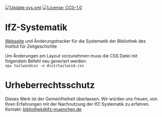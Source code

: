 [![Update sys.xml](https://github.com/ifz-muenchen/IfZ-Systematik/actions/workflows/copy-systematik.yml/badge.svg)](https://github.com/ifz-muenchen/IfZ-Systematik/actions/workflows/copy-systematik.yml) [![License: CC0-1.0](https://img.shields.io/badge/License-CC0_1.0-lightgrey.svg)](http://creativecommons.org/publicdomain/zero/1.0/)

# IfZ-Systematik
[Webseite](https://ifz-muenchen.github.io/IfZ-Systematik/sys.xml) und Änderungstracker für die Systematik der Bibliothek des Institut für Zeitgeschichte

Um Änderungen am Layout vorzunehmen muss die CSS Datei mit folgendem Befehl neu generiert werden:  
`npx tailwindcss -o dist/tailwind.css`


# Urheberrechtsschutz
Dieses Werk ist der Gemeinfreiheit überlassen.
Wir würden uns freuen, von Ihren Erfahrungen mit der Nachnutzung der IfZ-Systematik zu erfahren.
Kontakt: <bibliothek@ifz-muenchen.de>